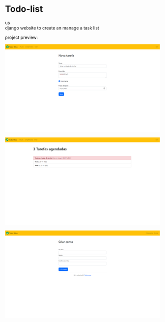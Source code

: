 # Todo-list
us <br>
django website to create an manage a task list

project preview: 

![project preview](https://github.com/gabriel-torres3077/Todo-list/blob/main/todolist/website%20preview/Teste%20todolist.PNG)

![project preview](https://github.com/gabriel-torres3077/Todo-list/blob/main/todolist/website%20preview/teste%20todolist%202.PNG)

![project preview](https://github.com/gabriel-torres3077/Todo-list/blob/main/todolist/website%20preview/teste%20todolist%203.PNG)
